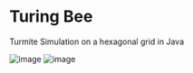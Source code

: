 # Turing Bee
Turmite Simulation on a hexagonal grid in Java

![image](https://user-images.githubusercontent.com/100433458/220408043-6091cb51-9fbf-4290-b1a1-6d109f054a06.png)
![image](https://user-images.githubusercontent.com/100433458/220408271-0c2dadb0-595f-4f20-bcc4-dedf6bdd03d5.png)
